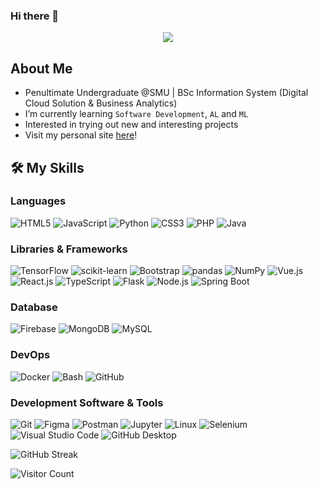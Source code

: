 ### Hi there 👋
<p align="center">
  <a href="https://github.com/DenverCoder1/readme-typing-svg"><img src="https://readme-typing-svg.herokuapp.com?font=Time+New+Roman&color=%23C8BE25&size=25&center=true&vCenter=true&width=600&height=100&lines=Software+Development,+AI+and+ML;Love+to+try+new+things"></a>
</p>

## About Me
- Penultimate Undergraduate @SMU | BSc Information System (Digital Cloud Solution & Business Analytics)
- I’m currently learning `Software Development`, `AL` and `ML`
- Interested in trying out new and interesting projects
- Visit my personal site [here](https://ong-zijian.github.io/zijian_personal_page/)!

## 🛠️ My Skills
### Languages
![HTML5](https://img.shields.io/badge/HTML5-E34F26.svg?style=for-the-badge&logo=HTML5&logoColor=white)
![JavaScript](https://img.shields.io/badge/JavaScript-F7DF1E.svg?style=for-the-badge&logo=javascript&logoColor=black)
![Python](https://img.shields.io/badge/Python-3776AB.svg?style=for-the-badge&logo=python&logoColor=white)
![CSS3](https://img.shields.io/badge/CSS3-1572B6.svg?style=for-the-badge&logo=CSS3&logoColor=white)
![PHP](https://img.shields.io/badge/PHP-777BB4.svg?style=for-the-badge&logo=php&logoColor=white)
![Java](https://img.shields.io/badge/Java-007396.svg?style=for-the-badge&logo=java&logoColor=white)

### Libraries & Frameworks
![TensorFlow](https://img.shields.io/badge/TensorFlow-FF6F00.svg?style=for-the-badge&logo=TensorFlow&logoColor=white)
![scikit-learn](https://img.shields.io/badge/scikit_learn-F7931E.svg?style=for-the-badge&logo=scikit-learn&logoColor=white)
![Bootstrap](https://img.shields.io/badge/Bootstrap-563D7C.svg?style=for-the-badge&logo=bootstrap&logoColor=white)
![pandas](https://img.shields.io/badge/pandas-150458.svg?style=for-the-badge&logo=pandas&logoColor=white)
![NumPy](https://img.shields.io/badge/NumPy-013243.svg?style=for-the-badge&logo=numpy&logoColor=white)
![Vue.js](https://img.shields.io/badge/Vue.js-35495E.svg?style=for-the-badge&logo=vue.js&logoColor=4FC08D)
![React.js](https://img.shields.io/badge/React-61DAFB.svg?style=for-the-badge&logo=react&logoColor=white)
![TypeScript](https://img.shields.io/badge/TypeScript-3178C6.svg?style=for-the-badge&logo=typescript&logoColor=white)
![Flask](https://img.shields.io/badge/Flask-000000.svg?style=for-the-badge&logo=Flask&logoColor=white)
![Node.js](https://img.shields.io/badge/Node.js-339933.svg?style=for-the-badge&logo=nodedotjs&logoColor=white)
![Spring Boot](https://img.shields.io/badge/Spring%20Boot-6DB33F.svg?style=for-the-badge&logo=spring-boot&logoColor=white)


### Database
![Firebase](https://img.shields.io/badge/Firebase-FFCA28.svg?style=for-the-badge&logo=Firebase&logoColor=black)
![MongoDB](https://img.shields.io/badge/MongoDB-47A248.svg?style=for-the-badge&logo=MongoDB&logoColor=white)
![MySQL](https://img.shields.io/badge/MySQL-00000F.svg?style=for-the-badge&logo=mysql&logoColor=white)

### DevOps
![Docker](https://img.shields.io/badge/Docker-2496ED.svg?style=for-the-badge&logo=Docker&logoColor=white)
![Bash](https://img.shields.io/badge/GNU%20Bash-4EAA25.svg?style=for-the-badge&logo=gnu-bash&logoColor=white)
![GitHub](https://img.shields.io/badge/GitHub-181717.svg?style=for-the-badge&logo=GitHub&logoColor=white)

### Development Software & Tools
![Git](https://img.shields.io/badge/Git-F05032.svg?style=for-the-badge&logo=Git&logoColor=white)
![Figma](https://img.shields.io/badge/Figma-F24E1E.svg?style=for-the-badge&logo=Figma&logoColor=white)
![Postman](https://img.shields.io/badge/Postman-FF6C37.svg?style=for-the-badge&logo=Postman&logoColor=white)
![Jupyter](https://img.shields.io/badge/Jupyter-F37626.svg?style=for-the-badge&logo=Jupyter&logoColor=white)
![Linux](https://img.shields.io/badge/Linux-FCC624.svg?style=for-the-badge&logo=Linux&logoColor=black)
![Selenium](https://img.shields.io/badge/Selenium-43B02A.svg?style=for-the-badge&logo=Selenium&logoColor=white)
![Visual Studio Code](https://img.shields.io/badge/Visual%20Studio%20Code-007ACC.svg?style=for-the-badge&logo=visual-studio-code&logoColor=white)
![GitHub Desktop](https://img.shields.io/badge/github%20desktop-6A2288?style=for-the-badge&logo=github&logoColor=white)

<!--![Top Languages](https://github-readme-stats.vercel.app/api/top-langs/?username=ong-zijian)-->
![GitHub Streak](https://github-readme-streak-stats.herokuapp.com/?user=ong-zijian)
<!--![Trophy Case](https://github-profile-trophy.vercel.app/?username=ong-zijian)-->

![Visitor Count](https://profile-counter.glitch.me/{your-username}/count.svg)
